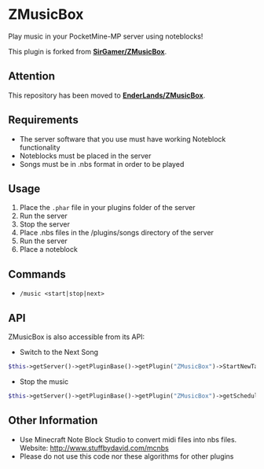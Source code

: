 # ZMusicBox
Play music in your PocketMine-MP server using noteblocks!

This plugin is forked from **[SirGamer/ZMusicBox](https://github.com/SirGamer/ZMusicBox)**.

## Attention
This repository has been moved to **[EnderLands/ZMusicBox](https://github.com/EnderLands/ZMusicBox)**.

## Requirements
 - The server software that you use must have working Noteblock functionality
 - Noteblocks must be placed in the server
 - Songs must be in .nbs format in order to be played

## Usage
1) Place the `.phar` file in your plugins folder of the server
2) Run the server
3) Stop the server
4) Place .nbs files in the /plugins/songs directory of the server
5) Run the server
6) Place a noteblock

## Commands

 - `/music <start|stop|next>`

## API
ZMusicBox is also accessible from its API:
 - Switch to the Next Song
```php
$this->getServer()->getPluginBase()->getPlugin("ZMusicBox")->StartNewTask();
```
 - Stop the music
```php
$this->getServer()->getPluginBase()->getPlugin("ZMusicBox")->getScheduler()->cancelAllTasks($this->getServer()->getPluginBase()->getPlugin("ZMusicBox"));
```

## Other Information
 - Use Minecraft Note Block Studio to convert midi files into nbs files.
Website: http://www.stuffbydavid.com/mcnbs
 - Please do not use this code nor these algorithms for other plugins

